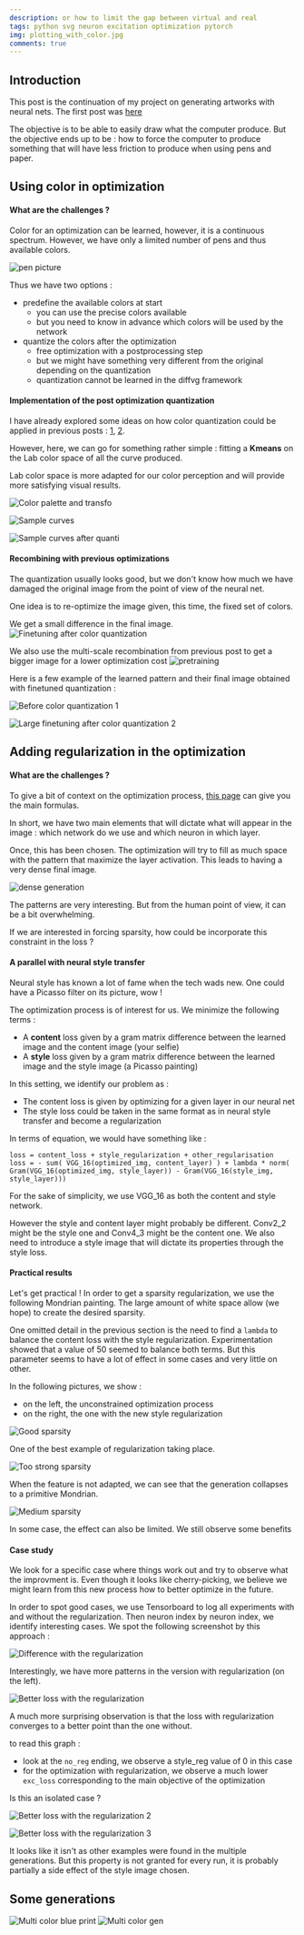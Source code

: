 ```yaml
---
description: or how to limit the gap between virtual and real
tags: python svg neuron excitation optimization pytorch
img: plotting_with_color.jpg
comments: true
---
```


## Introduction

This post is the continuation of my project on generating artworks with neural nets.
The first post was [here](https://admor.github.io/Generating-shapes-with-neural-nets/)

The objective is to be able to easily draw what the computer produce. 
But the objective ends up to be : how to force the computer to produce something that will have less friction to produce when using pens and paper.


## Using color in optimization

#### What are the challenges ?

Color for an optimization can be learned, however, it is a continuous spectrum.
However, we have only a limited number of pens and thus available colors.

![pen picture]({{site.baseurl}}/assets/img/color_pens.jpg)

Thus we have two options : 
- predefine the available colors at start
  - you can use the precise colors available
  - but you need to know in advance which colors will be used by the network
- quantize the colors after the optimization
  - free optimization with a postprocessing step
  - but we might have something very different from the original depending on the quantization
  - quantization cannot be learned in the diffvg framework
  

#### Implementation of the post optimization quantization

I have already explored some ideas on how color quantization could be applied in previous posts : [1](https://admor.github.io/Unclassified-list-of-tricks/), [2](https://admor.github.io/Learning-a-color-quantization-for-neural-excitation/).

However, here, we can go for something rather simple : fitting a **Kmeans** on the Lab color space of all the curve produced.

Lab color space is more adapted for our color perception and will provide more satisfying visual results.

![Color palette and transfo]({{site.baseurl}}/assets/img/color_palette_and_transformation.png)

![Sample curves]({{site.baseurl}}/assets/img/before_quantization.png)

![Sample curves after quanti]({{site.baseurl}}/assets/img/after_quantization.png)

#### Recombining with previous optimizations

The quantization usually looks good, but we don't know how much we have damaged the original image from the point of view of the neural net.

One idea is to re-optimize the image given, this time, the fixed set of colors.

We get a small difference in the final image.
![Finetuning after color quantization]()


We also use the multi-scale recombination from previous post to get a bigger image for a lower optimization cost
![pretraining]({{site.baseurl}}/assets/img/after_finetuning.png)


Here is a few example of the learned pattern and their final image obtained with finetuned quantization :

![Before color quantization 1]({{site.baseurl}}/assets/img/color_and_shape_optim.png)

![Large finetuning after color quantization 2]({{site.baseurl}}/assets/img/quantized_large_scale_optim.png)


## Adding regularization in the optimization

#### What are the challenges ?

To give a bit of context on the optimization process, [this page](https://admor.github.io/Feature-visualisation-the-basics/) can give you the main formulas.

In short, we have two main elements that will dictate what will appear in the image : which network do we use and which neuron in which layer.

Once, this has been chosen. The optimization will try to fill as much space with the pattern that maximize the layer activation.
This leads to having a very dense final image.

![dense generation]({{site.baseurl}}/assets/img/dense_generation.png)

The patterns are very interesting. But from the human point of view, it can be a bit overwhelming.

If we are interested in forcing sparsity, how could be incorporate this constraint in the loss ?


#### A parallel with neural style transfer

Neural style has known a lot of fame when the tech wads new. One could have a Picasso filter on its picture, wow !

The optimization process is of interest for us. We minimize the following terms : 
- A **content** loss given by a gram matrix difference between the learned image and the content image (your selfie)
- A **style** loss given by a gram matrix difference between the learned image and the style image (a Picasso painting)

In this setting, we identify our problem as : 
- The content loss is given by optimizing for a given layer in our neural net
- The style loss could be taken in the same format as in neural style transfer and become a regularization

In terms of equation, we would have something like : 
```
loss = content_loss + style_regularization + other_regularisation
loss = - sum( VGG_16(optimized_img, content_layer) ) + lambda * norm( Gram(VGG_16(optimized_img, style_layer)) - Gram(VGG_16(style_img, style_layer)))
```
For the sake of simplicity, we use VGG_16 as both the content and style network.

However the style and content layer might probably be different. Conv2_2 might be the style one and Conv4_3 might be the content one.
We also need to introduce a style image that will dictate its properties through the style loss.


#### Practical results

Let's get practical ! In order to get a sparsity regularization, we use the following Mondrian painting.
The large amount of white space allow (we hope) to create the desired sparsity.

One omitted detail in the previous section is the need to find a `lambda` to balance the content loss with the style regularization.
Experimentation showed that a value of 50 seemed to balance both terms. But this parameter seems to have a lot of effect in some cases and very little on other.

In the following pictures, we show : 
- on the left, the unconstrained optimization process
- on the right, the one with the new style regularization


![Good sparsity]({{site.baseurl}}/assets/img/good_sparsity_addition.png)

One of the best example of regularization taking place.

![Too strong sparsity]({{site.baseurl}}/assets/img/regularisation_is_too_strong.png)

When the feature is not adapted, we can see that the generation collapses to a primitive Mondrian.

![Medium sparsity]({{site.baseurl}}/assets/img/medium_sparsity_addition.png)

In some case, the effect can also be limited. We still observe some benefits


#### Case study

We look for a specific case where things work out and try to observe what the improvment is.
Even though it looks like cherry-picking, we believe we might learn from this new process how to better optimize in the future.

In order to spot good cases, we use Tensorboard to log all experiments with and without the regularization. Then neuron index by neuron index, we identify interesting cases.
We spot the following screenshot by this approach : 

![Difference with the regularization]({{site.baseurl}}/assets/img/more_patterns_wit_reg.png)

Interestingly, we have more patterns in the version with regularization (on the left).

![Better loss with the regularization]({{site.baseurl}}/assets/img/regularization_improves_the_learning.png)

A much more surprising observation is that the loss with regularization converges to a better point than the one without.

to read this graph : 
- look at the `no_reg` ending, we observe a style_reg value of 0 in this case
- for the optimization with regularization, we observe a much lower `exc_loss` corresponding to the main objective of the optimization

Is this an isolated case ?

![Better loss with the regularization 2]({{site.baseurl}}/assets/img/regularization_improves_the_learning_2.png)

![Better loss with the regularization 3]({{site.baseurl}}/assets/img/regularization_improves_the_learning_3.png)

It looks like it isn't as other examples were found in the multiple generations. 
But this property is not granted for every run, it is probably partially a side effect of the style image chosen.


## Some generations


![Multi color blue print]({{site.baseurl}}/assets/img/multi_color_blueprint.png)
![Multi color gen]({{site.baseurl}}/assets/img/color_creation.jpg)
